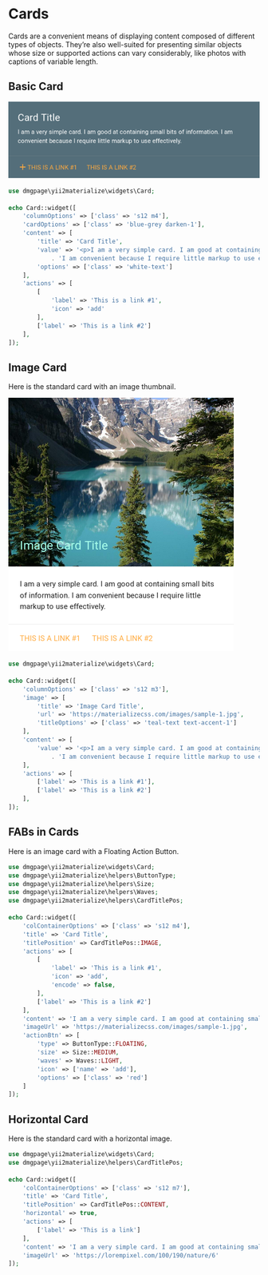 
# Cards

Cards are a convenient means of displaying content composed of different types of objects. They’re also well-suited for presenting similar objects whose size or supported actions can vary considerably, like photos with captions of variable length.

## Basic Card

![Basic card](https://github.com/DMGPage/yii2-materialize/blob/master/doc/card/basic.png)

```php
use dmgpage\yii2materialize\widgets\Card;

echo Card::widget([
    'columnOptions' => ['class' => 's12 m4'],
    'cardOptions' => ['class' => 'blue-grey darken-1'],
    'content' => [
        'title' => 'Card Title',
        'value' => '<p>I am a very simple card. I am good at containing small bits of information. '
            . 'I am convenient because I require little markup to use effectively.</p>',
        'options' => ['class' => 'white-text']
    ],
    'actions' => [
        [
            'label' => 'This is a link #1',
            'icon' => 'add'
        ],
        ['label' => 'This is a link #2']
    ],
]);
```

## Image Card

Here is the standard card with an image thumbnail.

![Basic card](https://github.com/DMGPage/yii2-materialize/blob/master/doc/card/image.png)

```php
use dmgpage\yii2materialize\widgets\Card;

echo Card::widget([
    'columnOptions' => ['class' => 's12 m3'],
    'image' => [
        'title' => 'Image Card Title',
        'url' => 'https://materializecss.com/images/sample-1.jpg',
        'titleOptions' => ['class' => 'teal-text text-accent-1']
    ],
    'content' => [
        'value' => '<p>I am a very simple card. I am good at containing small bits of information. '
            . 'I am convenient because I require little markup to use effectively.</p>'
    ],
    'actions' => [
        ['label' => 'This is a link #1'],
        ['label' => 'This is a link #2']
    ],
]);
```

## FABs in Cards

Here is an image card with a Floating Action Button. 

```php
use dmgpage\yii2materialize\widgets\Card;
use dmgpage\yii2materialize\helpers\ButtonType;
use dmgpage\yii2materialize\helpers\Size;
use dmgpage\yii2materialize\helpers\Waves;
use dmgpage\yii2materialize\helpers\CardTitlePos;

echo Card::widget([
    'colContainerOptions' => ['class' => 's12 m4'],
    'title' => 'Card Title',
    'titlePosition' => CardTitlePos::IMAGE,
    'actions' => [
        [
            'label' => 'This is a link #1',
            'icon' => 'add',
            'encode' => false,
        ],
        ['label' => 'This is a link #2']
    ],
    'content' => 'I am a very simple card. I am good at containing small bits of information.',
    'imageUrl' => 'https://materializecss.com/images/sample-1.jpg',
    'actionBtn' => [
        'type' => ButtonType::FLOATING,
        'size' => Size::MEDIUM,
        'waves' => Waves::LIGHT,
        'icon' => ['name' => 'add'],
        'options' => ['class' => 'red']
    ]
]);
```

## Horizontal Card

Here is the standard card with a horizontal image.

```php
use dmgpage\yii2materialize\widgets\Card;
use dmgpage\yii2materialize\helpers\CardTitlePos;

echo Card::widget([
    'colContainerOptions' => ['class' => 's12 m7'],
    'title' => 'Card Title',
    'titlePosition' => CardTitlePos::CONTENT,
    'horizontal' => true,
    'actions' => [
        ['label' => 'This is a link']
    ],
    'content' => 'I am a very simple card. I am good at containing small bits of information.',
    'imageUrl' => 'https://lorempixel.com/100/190/nature/6'
]);
```